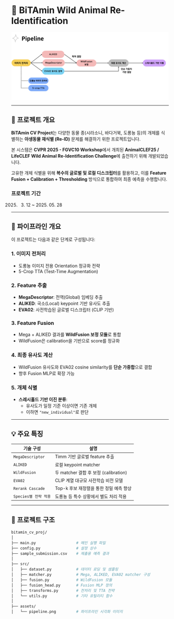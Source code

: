 # 🐾 BiTAmin Wild Animal Re-Identification

![pipeline](./assets/pipeline.png)

---

## 📌 프로젝트 개요

**BiTAmin CV Project**는 다양한 동물 종(시라소니, 바다거북, 도롱뇽 등)의 개체를 식별하는 **야생동물 재식별 (Re-ID)** 문제를 해결하기 위한 프로젝트입니다.  

본 시스템은 **CVPR 2025 - FGVC10 Workshop**에서 개최된 **AnimalCLEF25 / LifeCLEF Wild Animal Re-Identification Challenge**에 출전하기 위해 개발되었습니다.

고유한 개체 식별을 위해 **복수의 글로벌 및 로컬 디스크립터**를 활용하고, 이를 **Feature Fusion + Calibration + Thresholding** 방식으로 통합하여 최종 예측을 수행합니다.

### 프로젝트 기간
2025. 03. 12 ~ 2025. 05. 28

---

## 🚀 파이프라인 개요

이 프로젝트는 다음과 같은 단계로 구성됩니다:

### 1. 이미지 전처리
- 도롱뇽 이미지 전용 Orientation 정규화 전략
- 5-Crop TTA (Test-Time Augmentation)

### 2. Feature 추출
- **MegaDescriptor**: 전역(Global) 임베딩 추출
- **ALIKED**: 국소(Local) keypoint 기반 유사도 추출
- **EVA02**: 사전학습된 글로벌 디스크립터 (CLIP 기반)

### 3. Feature Fusion
- Mega + ALIKED 결과를 **WildFusion 보정 모듈**로 통합
- WildFusion은 calibration을 기반으로 score를 정규화

### 4. 최종 유사도 계산
- WildFusion 유사도와 EVA02 cosine similarity를 **단순 가중합**으로 결합
- 향후 Fusion MLP로 확장 가능

### 5. 개체 식별
- **스레시홀드 기반 이진 분류**:
  - 유사도가 일정 기준 이상이면 기존 개체
  - 이하면 `"new_individual"`로 판단

---

## 💡 주요 특징

| 기술 구성                | 설명 |
|------------------------|------|
| `MegaDescriptor`       | Timm 기반 글로벌 feature 추출 |
| `ALIKED`               | 로컬 keypoint matcher |
| `WildFusion`           | 두 matcher 결합 후 보정 (calibration) |
| `EVA02`                | CLIP 계열 대규모 사전학습 비전 모델 |
| `Rerank Cascade`       | Top-k 후보 재정렬을 통한 정밀 예측 향상 |
| `Species별 전략 적용` | 도롱뇽 등 특수 상황에서 별도 처리 적용 |

---

## 📁 프로젝트 구조

```bash
bitamin_cv_proj/
│
├── main.py                  # 메인 실행 파일
├── config.py                # 설정 상수
├── sample_submission.csv    # 제출용 예측 결과
│
├── src/
│   ├── dataset.py           # 데이터 로딩 및 샘플링
│   ├── matcher.py           # Mega, ALIKED, EVA02 matcher 구성
│   ├── fusion.py            # WildFusion 모듈
│   ├── fusion_head.py       # Fusion MLP 정의
│   ├── transforms.py        # 전처리 및 TTA 전략
│   └── utils.py             # 기타 유틸리티 함수
│
├── assets/
│   └── pipeline.png         # 파이프라인 시각화 이미지
